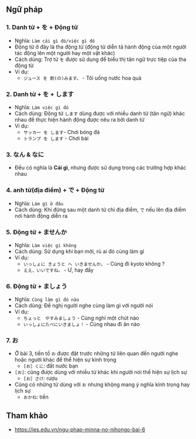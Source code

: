 ## Ngữ pháp

### 1. Danh từ + を + Động từ
* Nghĩa: `Làm cái gì đó/việc gì đó`
* Động từ ở đây là tha động từ (động từ diễn tả hành động của một người tác động lên một người hay một vật khác)
* Cách dùng: Trợ từ `を` được sử dụng để biểu thị tân ngữ trực tiệp của tha động từ
* Ví dụ:
  * `ジュース を 飲(の)みます。` - Tôi uống nước hoa quả

### 2. Danh từ + を + します
* Nghĩa: `Làm việc gì đó`
* Cách dùng: Động từ `します` dùng được với nhiều danh từ (tân ngữ) khác nhau để thực hiện hành động được nêu ra bởi danh từ
* Ví dụ:
  * `サッカー を します`- Chơi bóng đá
  * `トランプ を します` - Chơi bài

### 3. なん & なに
* Đều có nghĩa là **Cái gì**, nhưng được sử dụng trong các trường hợp khác nhau

### 4. anh từ(địa điểm) + で + Động từ
* Nghĩa: `Làm gì ở đâu`
* Cách dùng: Khi đứng sau một danh từ chỉ địa điểm, `で` nếu lên địa điểm nơi hành động diễn ra

### 5. Động từ + ませんか
* Nghĩa: `Làm việc gì không`
* Cách dùng: Sử dụng khi bạn mời, rủ ai đó cùng làm gì
* Ví dụ:
  * `いっしょに きょうと へ いきませんか。` - Cùng đi kyoto không ?
  * `ええ、いいですね。` - Ư, hay đấy

### 6. Động từ + ましょう
* Nghĩa: `Cùng làm gì đó nào`
* Cách dùng: Đề nghị người nghe cùng làm gì với người nói
* Ví dụ:
  * `ちょっと　やすみましょう` - Cùng nghỉ một chút nào
  * `いっしょにたべにいきましょ！` - Cùng nhau đi ăn nào

### 7. お
* Ở bài 3, tiền tố `お` được đặt trước những từ liên quan đến người nghe hoặc người khác để thể hiện sự kính trọng
  * `[お］くに`: đất nước bạn
* `[お]`: cũng được dùng với nhiều từ khác khi người nói thể hiện sự lịch sự
  * `[お］さけ`: rượu
* Cũng có những từ dùng với `お` nhưng khộng mang ý nghĩa kính trọng hay lịch sự
  * `おかね`: tiền

## Tham khảo
* https://jes.edu.vn/ngu-phap-minna-no-nihongo-bai-6